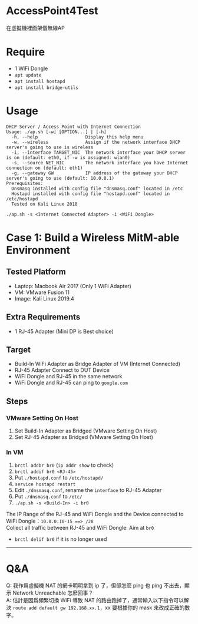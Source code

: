 # AccessPoint4Test

在虛擬機裡面架個無線AP

# Require

- 1 WiFi Dongle
- `apt update`
- `apt install hostapd`
- `apt install bridge-utils`

# Usage

```
DHCP Server / Access Point with Internet Connection
Usage: ./ap.sh [-w] [OPTION...] | [-h]
  -h, --help                  Display this help menu
  -w, --wireless              Assign if the network interface DHCP server's going to use is wireless
  -i, --interface TARGET_NIC  The network interface your DHCP server is on (default: eth0, if -w is assigned: wlan0)
  -s, --source NET_NIC        The network interface you have Internet connection on (default: eth1)
  -g, --gateway GW            IP address of the gateway your DHCP server's going to use (default: 10.0.0.1)
Prerequisites:
  Dnsmasq installed with config file "dnsmasq.conf" located in /etc
  Hostapd installed with config file "hostapd.conf" located in /etc/hostapd
  Tested on Kali Linux 2018
```

`./ap.sh -s <Internet Connected Adapter> -i <WiFi Dongle>`

# Case 1: Build a Wireless MitM-able Environment

## Tested Platform

- Laptop: Macbook Air 2017 (Only 1 WiFi Adapter)
- VM: VMware Fusion 11
- Image: Kali Linux 2019.4

## Extra Requirements

- 1 RJ-45 Adapter (Mini DP is Best choice)

## Target

- Build-In WiFi Adapter as Bridge Adapter of VM (Internet Connected)
- RJ-45 Adapter Connect to DUT Device
- WiFi Dongle and RJ-45 in the same network
- WiFi Dongle and RJ-45 can ping to `google.com`

## Steps

### VMware Setting On Host
1. Set Build-In Adapter as Bridged (VMware Setting On Host)
2. Set RJ-45 Adapter as Bridged (VMware Setting On Host)

### In VM

1. `brctl addbr br0` (`ip addr show` to check)
2. `brctl addif br0 <RJ-45>`
3. Put `./hostapd.conf` to `/etc/hostapd/`
4. `service hostapd restart`
5. Edit `./dnsmasq.conf`, rename the `interface` to RJ-45 Adapter
6. Put `./dnsmasq.conf` to `/etc/`
7. `./ap.sh -s <Build-In> -i br0`

The IP Range of the RJ-45 and WiFi Dongle and the Device connected to WiFi Dongle：`10.0.0.10-15 ==> /28`  
Collect all traffic between RJ-45 and WiFi Dongle: Aim at `br0`

- `brctl delif br0` if it is no longer used

---

# Q&A

Q: 我作爲虛擬機 NAT 的網卡明明拿到 ip 了，但卻怎麽 ping 也 ping 不出去，顯示 Network Unreachable 怎麽回事？  
A: 估計是因爲頻繁切換 WiFi 導致 NAT 的路由跑掉了，通常輸入以下指令可以解決 `route add default gw 192.168.xx.1`，xx 要根據你的 mask 來改成正確的數字。
